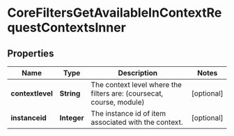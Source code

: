 

# CoreFiltersGetAvailableInContextRequestContextsInner


## Properties

| Name | Type | Description | Notes |
|------------ | ------------- | ------------- | -------------|
|**contextlevel** | **String** | The context level where the filters are:                                 (coursecat, course, module) |  [optional] |
|**instanceid** | **Integer** | The instance id of item associated with the context. |  [optional] |




